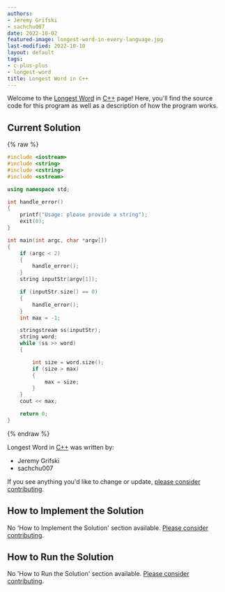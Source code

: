 ```yaml
---
authors:
- Jeremy Grifski
- sachchu007
date: 2022-10-02
featured-image: longest-word-in-every-language.jpg
last-modified: 2022-10-10
layout: default
tags:
- c-plus-plus
- longest-word
title: Longest Word in C++
---
```


Welcome to the [Longest Word](https://sampleprograms.io/projects/longest-word) in [C++](https://sampleprograms.io/languages/c-plus-plus) page! Here, you'll find the source code for this program as well as a description of how the program works.

## Current Solution

{% raw %}

```c++
#include <iostream>
#include <string>
#include <cstring>
#include <sstream>

using namespace std;

int handle_error()
{
    printf("Usage: please provide a string");
    exit(0);
}

int main(int argc, char *argv[])
{
    if (argc < 2)
    {
        handle_error();
    }
    string inputStr(argv[1]);

    if (inputStr.size() == 0)
    {
        handle_error();
    }
    int max = -1;

    stringstream ss(inputStr);
    string word;
    while (ss >> word)
    {

        int size = word.size();
        if (size > max)
        {
            max = size;
        }
    }
    cout << max;

    return 0;
}
```

{% endraw %}

Longest Word in [C++](https://sampleprograms.io/languages/c-plus-plus) was written by:

- Jeremy Grifski
- sachchu007

If you see anything you'd like to change or update, [please consider contributing](https://github.com/TheRenegadeCoder/sample-programs).

## How to Implement the Solution

No 'How to Implement the Solution' section available. [Please consider contributing](https://github.com/TheRenegadeCoder/sample-programs-website).

## How to Run the Solution

No 'How to Run the Solution' section available. [Please consider contributing](https://github.com/TheRenegadeCoder/sample-programs-website).